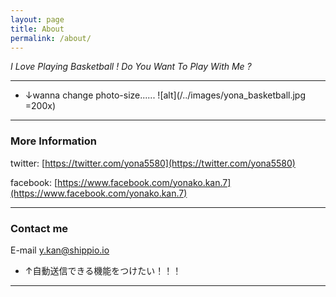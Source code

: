 ```yaml
---
layout: page
title: About
permalink: /about/
---
```




*I Love Playing Basketball ! Do You Want To Play With Me ?*

***

* ↓wanna change photo-size......
![alt](/../images/yona_basketball.jpg =200x)

***

### More Information


twitter:
[https://twitter.com/yona5580](https://twitter.com/yona5580)

facebook:
[https://www.facebook.com/yonako.kan.7](https://www.facebook.com/yonako.kan.7)

***

### Contact me

E-mail
[y.kan@shippio.io](y.kan@shippio.io)

* ↑自動送信できる機能をつけたい！！！

***
